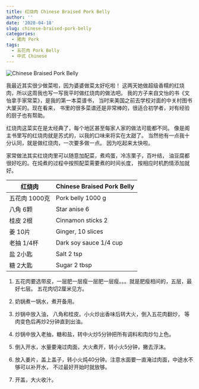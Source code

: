 ```yaml
---
title: 红烧肉 Chinese Braised Pork Belly
author: ''
date: '2020-04-18'
slug: chinese-braised-pork-belly
categories:
  - 猪肉 Pork
tags:
  - 五花肉 Pork Belly
  - 中式 Chinese
---
```


![Chinese Braised Pork Belly](/img/2020-04-18-chinese-braised-pork-belly.jpg)

我最近其实很少做菜啦，因为婆婆做菜太好吃啦！
这两天她做超级香糯的红烧肉，所以这周我也写一写我平时做红烧肉的做法吧。
我的方子来自文怡的书《文怡拿手家常菜》，是我的第一本菜谱书，
当时来美国之前去学校对面的中关村图书大厦买的。现在看来，
书里的很多菜谱还是非常棒的，很适合初学者，对有经验的厨子也有帮助。 

红烧肉这菜实在是太经典了，每个地区甚至每家人家的做法可能都不同。
像是阁主书里写的红烧肉就是苏式的，以我的口味来将实在太甜了。
当然他有一点我十分认同，就是做红烧肉，一次要多做一点。
因为吃起来太快啦。

家常做法其实红烧肉里可以随意加配菜，煮鸡蛋，冷冻栗子，百叶结，
油豆腐都很好吃的。在炖煮的过程中按照配菜需要煮的时间长度，
按相应时机酌情添加就好。

|红烧肉                                 |Chinese Braised Pork Belly   |
|---------------------------------------|-------------------------|
|五花肉 1000克                          |Pork belly 1000 g          |
|八角 6颗                               |Star anise 6                |
|桂皮 2根                               |Cinnamon sticks 2         |
|姜 10片                                |Ginger, 10 slices           |
|老抽 1/4杯                           |Dark soy sauce 1/4 cup           |
|盐 2小匙                               |Salt 2 tsp            |
|糖 2大匙                               |Sugar 2 tbsp           |

1. 五花肉要选带皮，一层肥一层瘦一层肥一层瘦。。。就是肥瘦相间的，五层，最好七层。
五花肉切2厘米见方。

2. 奶锅煮一锅水，煮开备用。

3. 炒锅中放入油， 八角和桂皮。小火炒出香味后转大火，倒入五花肉翻炒，
等肉变色后再炒2分钟直到出油。

4. 炒锅中放入老抽，糖和盐，转中火炒5分钟把所有调料和肉炒匀上色。

5. 倒入开水，水量要淹过肉面，大火煮开，转小火5分钟，撇去浮沫。

6. 放入姜片，盖上盖子，转小火炖40分钟。注意水面要一直淹过肉面，中途水不够可以补开水，
不过最好开始时就放够。

7. 开盖，大火收汁。


